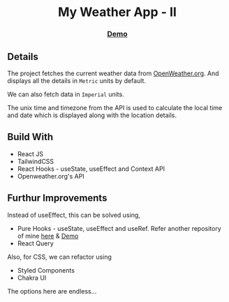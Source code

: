 <h1 align="center">My Weather App - II</h1>

<div align="center">
  <h3>
   <a href="https://sk-weather-app-contextapi.netlify.app">
      Demo
    </a>
  </h3>
</div>

## Details

The project fetches the current weather data from [OpenWeather.org](openweathermap.org).
And displays all the details in `Metric` units by default.

We can also fetch data in `Imperial` units.

The unix time and timezone from the API is used to calculate the local time and date which is displayed along with the location details.

## Build With

- React JS
- TailwindCSS
- React Hooks - useState, useEffect and Context API
- Openweather.org's API

## Furthur Improvements

Instead of useEffect, this can be solved using,

- Pure Hooks - useState, useEffect and useRef. Refer another repository of mine [here](https://github.com/sansk/weather-channel-react/tree/main) & [Demo](https://sk-weather-app-react.netlify.app/)
- React Query

Also, for CSS, we can refactor using

- Styled Components
- Chakra UI

The options here are endless...
